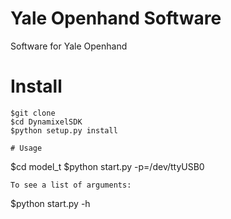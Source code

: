 # Yale Openhand Software
Software for Yale Openhand

# Install
```
$git clone 
$cd DynamixelSDK
$python setup.py install

# Usage
```
$cd model_t
$python start.py -p=/dev/ttyUSB0
```
To see a list of arguments:
```
$python start.py -h
```